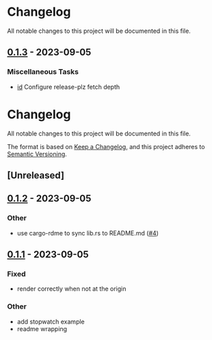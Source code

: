 # Changelog

All notable changes to this project will be documented in this file.

## [0.1.3](https://github.com/joshka/tui-big-text/releases/tag/0.1.3) - 2023-09-05

### Miscellaneous Tasks

- [id](https://github.com/joshka/tui-big-text/commit/id)
  Configure release-plz fetch depth

<!-- generated by git-cliff -->
# Changelog
All notable changes to this project will be documented in this file.

The format is based on [Keep a Changelog](https://keepachangelog.com/en/1.0.0/),
and this project adheres to [Semantic Versioning](https://semver.org/spec/v2.0.0.html).

## [Unreleased]

## [0.1.2](https://github.com/joshka/tui-big-text/compare/v0.1.1...v0.1.2) - 2023-09-05

### Other
- use cargo-rdme to sync lib.rs to README.md ([#4](https://github.com/joshka/tui-big-text/pull/4))

## [0.1.1](https://github.com/joshka/tui-big-text/compare/v0.1.0...v0.1.1) - 2023-09-05

### Fixed
- render correctly when not at the origin

### Other
- add stopwatch example
- readme wrapping

